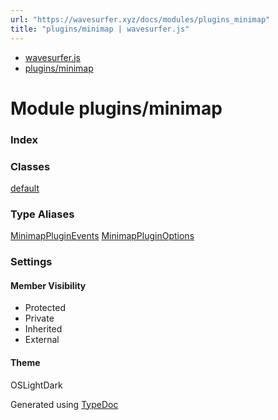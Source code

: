 ```yaml
---
url: "https://wavesurfer.xyz/docs/modules/plugins_minimap"
title: "plugins/minimap | wavesurfer.js"
---
```


- [wavesurfer.js](https://wavesurfer.xyz/docs/index.html)
- [plugins/minimap](https://wavesurfer.xyz/docs/modules/plugins_minimap.html)

# Module plugins/minimap

### Index

### Classes

[default](https://wavesurfer.xyz/docs/classes/plugins_minimap.default.html)

### Type Aliases

[MinimapPluginEvents](https://wavesurfer.xyz/docs/types/plugins_minimap.MinimapPluginEvents.html) [MinimapPluginOptions](https://wavesurfer.xyz/docs/types/plugins_minimap.MinimapPluginOptions.html)

### Settings

#### Member Visibility

- Protected
- Private
- Inherited
- External

#### Theme

OSLightDark

Generated using [TypeDoc](https://typedoc.org/)